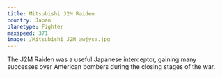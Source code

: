 ```yaml
---
title: Mitsubishi J2M Raiden
country: Japan
planetype: Fighter
maxspeed: 371
image: /Mitsubishi_J2M_awjysa.jpg
---
```

The J2M Raiden was a useful Japanese interceptor, gaining many successes over American bombers during the closing stages of the war.